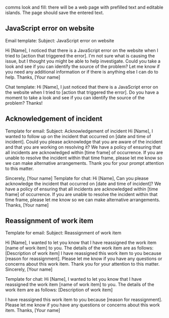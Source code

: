 comms look and fill: there will be a web page with prefilled text and editable islands. 
The page should save the entered text.



## JavaScript error on website

Email template:
Subject: JavaScript error on website

Hi [Name],
I noticed that there is a JavaScript error on the website when I tried to [action that triggered the error]. I'm not sure what is causing the issue, but I thought you might be able to help investigate.
Could you take a look and see if you can identify the source of the problem? Let me know if you need any additional information or if there is anything else I can do to help.
Thanks,
[Your name]

Chat template:
Hi [Name], I just noticed that there is a JavaScript error on the website when 
I tried to [action that triggered the error]. Do you have a moment to take a look and see if you can identify the source of the problem?
Thanks!


## Acknowledgement of incident
Template for email:
Subject: Acknowledgement of incident
Hi [Name],
I wanted to follow up on the incident that occurred on [date and time of incident]. Could you please acknowledge that you are aware of the incident and that you are working on resolving it?
We have a policy of ensuring that all incidents are acknowledged within [time frame] of occurrence. If you are unable to resolve the incident within that time frame, please let me know so we can make alternative arrangements.
Thank you for your prompt attention to this matter.

Sincerely,
[Your name]
Template for chat:
Hi [Name],
Can you please acknowledge the incident that occurred on [date and time of incident]? We have a policy of ensuring that all incidents are acknowledged within [time frame] of occurrence. If you are unable to resolve the incident within that time frame, please let me know so we can make alternative arrangements.
Thanks,
[Your name]


## Reassignment of work item
Template for email:
Subject: Reassignment of work item

Hi [Name],
I wanted to let you know that I have reassigned the work item [name of work item] to you. The details of the work item are as follows:
[Description of work item]
I have reassigned this work item to you because [reason for reassignment]. Please let me know if you have any questions or concerns about this work item.
Thank you for your attention to this matter.
Sincerely,
[Your name]

Template for chat:
Hi [Name],
I wanted to let you know that I have reassigned the work item [name of work item] to you. The details of the work item are as follows:
[Description of work item]

I have reassigned this work item to you because [reason for reassignment]. Please let me know if you have any questions or concerns about this work item.
Thanks,
[Your name]


